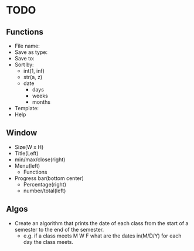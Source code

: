 # TODO

## Functions
* File name:
* Save as type:
* Save to:
* Sort by:
    * int(1, inf)
    * str(a, z)
    * date
        * days
        * weeks
        * months
* Template:
* Help

## Window
* Size(W x H)
* Title(Left)
* min/max/close(right)
* Menu(left)
    * Functions
* Progress bar(bottom center)
    * Percentage(right)
    * number/total(left)

## Algos
* Create an algorithm that prints the date of each class from the start of 
a semester to the end of the semester.
    * e.g. if a class meets M W F what are the dates in(M/D/Y) for each day the
      class meets.
